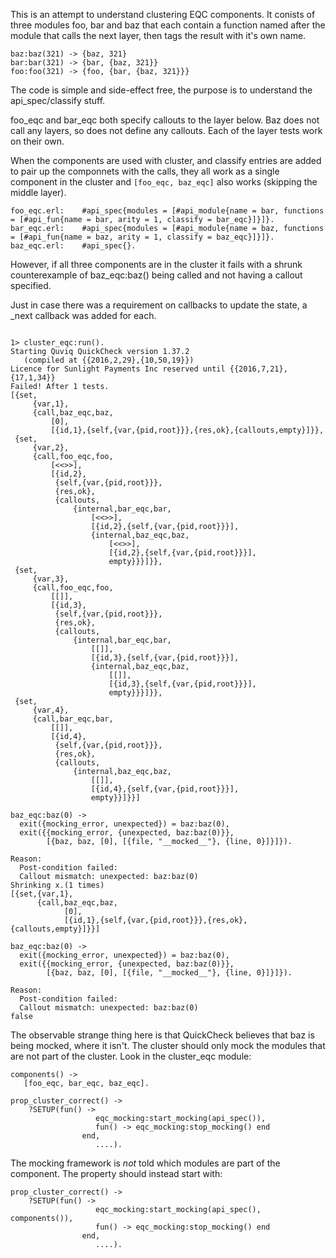 This is an attempt to understand clustering EQC components.  It conists of three modules foo, bar and baz that
each contain a function named after the module that calls the next layer, then tags the result with it's own
name.

```
baz:baz(321) -> {baz, 321}
bar:bar(321) -> {bar, {baz, 321}}
foo:foo(321) -> {foo, {bar, {baz, 321}}}
```

The code is simple and side-effect free, the purpose is to understand the api_spec/classify stuff.

foo_eqc and bar_eqc both specify callouts to the layer below.  Baz does not call any layers, so does
not define any callouts.  Each of the layer tests work on their own.

When the components are used with cluster, and classify entries are added to pair up the componnets with the calls, they all work as a single component in the cluster and `[foo_eqc, baz_eqc]` also works (skipping the middle layer).

```
foo_eqc.erl:    #api_spec{modules = [#api_module{name = bar, functions = [#api_fun{name = bar, arity = 1, classify = bar_eqc}]}]}.
bar_eqc.erl:    #api_spec{modules = [#api_module{name = baz, functions = [#api_fun{name = baz, arity = 1, classify = baz_eqc}]}]}.
baz_eqc.erl:    #api_spec{}.
```

However, if all three components are in the cluster it fails with a shrunk counterexample of baz_eqc:baz() being called and not having a callout specified.

Just in case there was a requirement on callbacks to update the state, a _next callback was added for each.

```

1> cluster_eqc:run().
Starting Quviq QuickCheck version 1.37.2
   (compiled at {{2016,2,29},{10,50,19}})
Licence for Sunlight Payments Inc reserved until {{2016,7,21},{17,1,34}}
Failed! After 1 tests.
[{set,
     {var,1},
     {call,baz_eqc,baz,
         [0],
         [{id,1},{self,{var,{pid,root}}},{res,ok},{callouts,empty}]}},
 {set,
     {var,2},
     {call,foo_eqc,foo,
         [<<>>],
         [{id,2},
          {self,{var,{pid,root}}},
          {res,ok},
          {callouts,
              {internal,bar_eqc,bar,
                  [<<>>],
                  [{id,2},{self,{var,{pid,root}}}],
                  {internal,baz_eqc,baz,
                      [<<>>],
                      [{id,2},{self,{var,{pid,root}}}],
                      empty}}}]}},
 {set,
     {var,3},
     {call,foo_eqc,foo,
         [[]],
         [{id,3},
          {self,{var,{pid,root}}},
          {res,ok},
          {callouts,
              {internal,bar_eqc,bar,
                  [[]],
                  [{id,3},{self,{var,{pid,root}}}],
                  {internal,baz_eqc,baz,
                      [[]],
                      [{id,3},{self,{var,{pid,root}}}],
                      empty}}}]}},
 {set,
     {var,4},
     {call,bar_eqc,bar,
         [[]],
         [{id,4},
          {self,{var,{pid,root}}},
          {res,ok},
          {callouts,
              {internal,baz_eqc,baz,
                  [[]],
                  [{id,4},{self,{var,{pid,root}}}],
                  empty}}]}}]

baz_eqc:baz(0) ->
  exit({mocking_error, unexpected}) = baz:baz(0),
  exit({{mocking_error, {unexpected, baz:baz(0)}},
        [{baz, baz, [0], [{file, "__mocked__"}, {line, 0}]}]}).

Reason:
  Post-condition failed:
  Callout mismatch: unexpected: baz:baz(0)
Shrinking x.(1 times)
[{set,{var,1},
      {call,baz_eqc,baz,
            [0],
            [{id,1},{self,{var,{pid,root}}},{res,ok},{callouts,empty}]}}]

baz_eqc:baz(0) ->
  exit({mocking_error, unexpected}) = baz:baz(0),
  exit({{mocking_error, {unexpected, baz:baz(0)}},
        [{baz, baz, [0], [{file, "__mocked__"}, {line, 0}]}]}).

Reason:
  Post-condition failed:
  Callout mismatch: unexpected: baz:baz(0)
false
```

The observable strange thing here is that QuickCheck believes that baz
is being mocked, where it isn't. The cluster should only mock the
modules that are not part of the cluster. Look in the cluster_eqc
module:

```
components() ->
   [foo_eqc, bar_eqc, baz_eqc].

prop_cluster_correct() ->
    ?SETUP(fun() ->
                   eqc_mocking:start_mocking(api_spec()),
                   fun() -> eqc_mocking:stop_mocking() end
                end,
                   ....).
```

The mocking framework is *not* told which modules are part of the
component.  The property should instead start with:

```
prop_cluster_correct() ->
    ?SETUP(fun() ->
                   eqc_mocking:start_mocking(api_spec(), components()),
                   fun() -> eqc_mocking:stop_mocking() end
                end,
                   ....).
```
